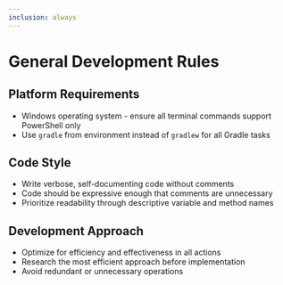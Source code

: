 ```yaml
---
inclusion: always
---
```


# General Development Rules

## Platform Requirements
- Windows operating system - ensure all terminal commands support PowerShell only
- Use `gradle` from environment instead of `gradlew` for all Gradle tasks

## Code Style
- Write verbose, self-documenting code without comments
- Code should be expressive enough that comments are unnecessary
- Prioritize readability through descriptive variable and method names

## Development Approach
- Optimize for efficiency and effectiveness in all actions
- Research the most efficient approach before implementation
- Avoid redundant or unnecessary operations